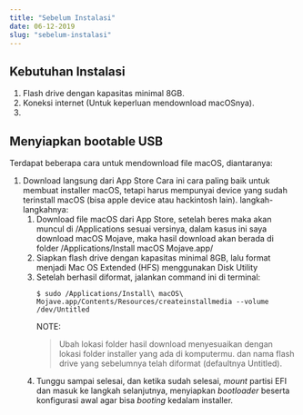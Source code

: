 ```yaml
---
title: "Sebelum Instalasi"
date: 06-12-2019
slug: "sebelum-instalasi"
---
```


## Kebutuhan Instalasi
1. Flash drive dengan kapasitas minimal 8GB.
2. Koneksi internet (Untuk keperluan mendownload macOSnya).
3. 

## Menyiapkan bootable USB
Terdapat beberapa cara untuk mendownload file macOS, diantaranya:
1. Download langsung dari App Store
   Cara ini cara paling baik untuk membuat installer macOS, tetapi harus mempunyai device yang sudah terinstall macOS (bisa apple device atau hackintosh lain). langkah-langkahnya:
   1. Download file macOS dari App Store, setelah beres maka akan muncul di /Applications sesuai versinya, dalam kasus ini saya download macOS Mojave, maka hasil download akan berada di folder /Applications/Install macOS Mojave.app/
   2. Siapkan flash drive dengan kapasitas minimal 8GB, lalu format menjadi Mac OS Extended (HFS) menggunakan Disk Utility
   3. Setelah berhasil diformat, jalankan command ini di terminal:
      ```Shell
      $ sudo /Applications/Install\ macOS\ Mojave.app/Contents/Resources/createinstallmedia --volume /dev/Untitled
      ```
      NOTE:
      > Ubah lokasi folder hasil download menyesuaikan dengan lokasi folder installer yang ada di komputermu. dan nama flash drive yang sebelumnya telah diformat (defaultnya Untitled).
   4. Tunggu sampai selesai, dan ketika sudah selesai, *mount* partisi EFI dan masuk ke langkah selanjutnya, menyiapkan *bootloader* beserta konfigurasi awal agar bisa *booting* kedalam installer. <!-- TODO: link ke menyiapkan konfigurasi bootloader. -->
